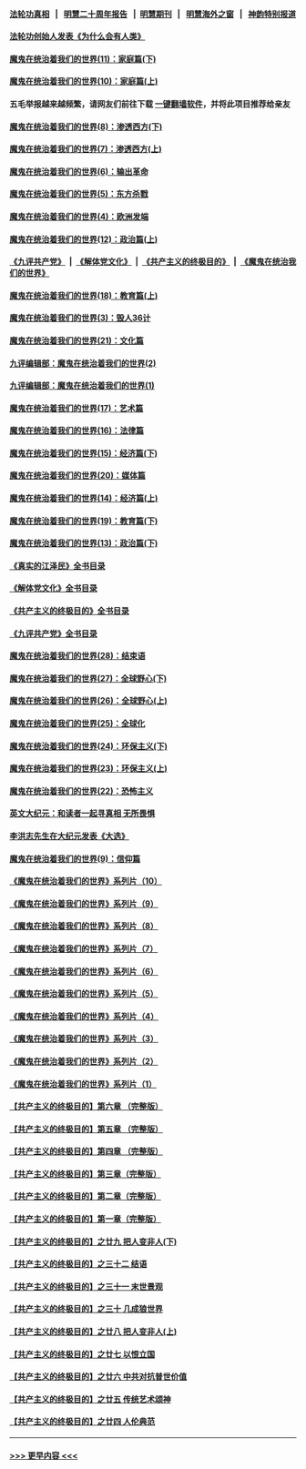 #### [法轮功真相](https://github.com/gfw-breaker/truth/blob/master/README.md?t=0) &nbsp;&nbsp;|&nbsp;&nbsp; [明慧二十周年报告](https://github.com/gfw-breaker/mh-reports/blob/master/README.md?t=0) &nbsp;&nbsp;|&nbsp;&nbsp;[明慧期刊](https://github.com/gfw-breaker/mh-qikan) &nbsp;&nbsp;|&nbsp;&nbsp; [明慧海外之窗](https://github.com/gfw-breaker/mh-news/blob/master/README.md?t=0) &nbsp;&nbsp;|&nbsp;&nbsp; [神韵特别报道](https://github.com/gfw-breaker/mh-news/blob/master/shenyun.md?t=0)
#### [法轮功创始人发表《为什么会有人类》](../pages/nsc422/n13912117.md?t=04141843) 
#### [魔鬼在统治着我们的世界(11)：家庭篇(下)](../pages/nsc422/n10440961.md?t=04141843) 
#### [魔鬼在统治着我们的世界(10)：家庭篇(上)](../pages/nsc422/n10435448.md?t=04141843) 
#### 五毛举报越来越频繁，请网友们前往下载 [一键翻墙软件](https://github.com/gfw-breaker/ssr-accounts)，并将此项目推荐给亲友
#### [魔鬼在统治着我们的世界(8)：渗透西方(下)](../pages/nsc422/n10429603.md?t=04141843) 
#### [魔鬼在统治着我们的世界(7)：渗透西方(上)](../pages/nsc422/n10426013.md?t=04141843) 
#### [魔鬼在统治着我们的世界(6)：输出革命](../pages/nsc422/n10421536.md?t=04141843) 
#### [魔鬼在统治着我们的世界(5)：东方杀戮](../pages/nsc422/n10417707.md?t=04141843) 
#### [魔鬼在统治着我们的世界(4)：欧洲发端](../pages/nsc422/n10414890.md?t=04141843) 
#### [魔鬼在统治着我们的世界(12)：政治篇(上)](../pages/nsc422/n10444576.md?t=04141843) 
#### [《九评共产党》](https://github.com/begood0513/9ping.md/blob/master/README.md) &nbsp;|&nbsp; [《解体党文化》](../../../../jtdwh.md/blob/master/README.md)  &nbsp;|&nbsp; [《共产主义的终极目的》](../../../../gczydzjmd.md/blob/master/README.md) &nbsp;|&nbsp; [《魔鬼在统治我们的世界》](../../../../mgztzwmdsj.md/blob/master/README.md) 
#### [魔鬼在统治着我们的世界(18)：教育篇(上)](../pages/nsc422/n10526970.md?t=04141843) 
#### [魔鬼在统治着我们的世界(3)：毁人36计](../pages/nsc422/n10411583.md?t=04141843) 
#### [魔鬼在统治着我们的世界(21)：文化篇](../pages/nsc422/n10597706.md?t=04141843) 
#### [九评编辑部：魔鬼在统治着我们的世界(2)](../pages/nsc422/n10410036.md?t=04141843) 
#### [九评编辑部：魔鬼在统治着我们的世界(1)](../pages/nsc422/n10406825.md?t=04141843) 
#### [魔鬼在统治着我们的世界(17)：艺术篇](../pages/nsc422/n10499093.md?t=04141843) 
#### [魔鬼在统治着我们的世界(16)：法律篇](../pages/nsc422/n10485969.md?t=04141843) 
#### [魔鬼在统治着我们的世界(15)：经济篇(下)](../pages/nsc422/n10469975.md?t=04141843) 
#### [魔鬼在统治着我们的世界(20)：媒体篇](../pages/nsc422/n10586579.md?t=04141843) 
#### [魔鬼在统治着我们的世界(14)：经济篇(上)](../pages/nsc422/n10457370.md?t=04141843) 
#### [魔鬼在统治着我们的世界(19)：教育篇(下)](../pages/nsc422/n10564808.md?t=04141843) 
#### [魔鬼在统治着我们的世界(13)：政治篇(下)](../pages/nsc422/n10448270.md?t=04141843) 
#### [《真实的江泽民》全书目录](../pages/nsc422/n13721399.md?t=04141843) 
#### [《解体党文化》全书目录](../pages/nsc422/n13721157.md?t=04141843) 
#### [《共产主义的终极目的》全书目录](../pages/nsc422/n13721048.md?t=04141843) 
#### [《九评共产党》全书目录](../pages/nsc422/n13708085.md?t=04141843) 
#### [魔鬼在统治着我们的世界(28)：结束语](../pages/nsc422/n10936246.md?t=04141843) 
#### [魔鬼在统治着我们的世界(27)：全球野心(下)](../pages/nsc422/n10928319.md?t=04141843) 
#### [魔鬼在统治着我们的世界(26)：全球野心(上)](../pages/nsc422/n10900318.md?t=04141843) 
#### [魔鬼在统治着我们的世界(25)：全球化](../pages/nsc422/n10788205.md?t=04141843) 
#### [魔鬼在统治着我们的世界(24)：环保主义(下)](../pages/nsc422/n10695307.md?t=04141843) 
#### [魔鬼在统治着我们的世界(23)：环保主义(上)](../pages/nsc422/n10688613.md?t=04141843) 
#### [魔鬼在统治着我们的世界(22)：恐怖主义](../pages/nsc422/n10614727.md?t=04141843) 
#### [英文大纪元：和读者一起寻真相 无所畏惧](../pages/nsc422/n12542027.md?t=04141843) 
#### [李洪志先生在大纪元发表《大选》](../pages/nsc422/n12534746.md?t=04141843) 
#### [魔鬼在统治着我们的世界(9)：信仰篇](../pages/nsc422/n10432159.md?t=04141843) 
#### [《魔鬼在统治着我们的世界》系列片（10）](../pages/nsc422/n12292670.md?t=04141843) 
#### [《魔鬼在统治着我们的世界》系列片（9）](../pages/nsc422/n12290859.md?t=04141843) 
#### [《魔鬼在统治着我们的世界》系列片（8）](../pages/nsc422/n12287445.md?t=04141843) 
#### [《魔鬼在统治着我们的世界》系列片（7）](../pages/nsc422/n12283425.md?t=04141843) 
#### [《魔鬼在统治着我们的世界》系列片（6）](../pages/nsc422/n12282314.md?t=04141843) 
#### [《魔鬼在统治着我们的世界》系列片（5）](../pages/nsc422/n12281419.md?t=04141843) 
#### [《魔鬼在统治着我们的世界》系列片（4）](../pages/nsc422/n12274024.md?t=04141843) 
#### [《魔鬼在统治着我们的世界》系列片（3）](../pages/nsc422/n12271322.md?t=04141843) 
#### [《魔鬼在统治着我们的世界》系列片（2）](../pages/nsc422/n12269049.md?t=04141843) 
#### [《魔鬼在统治着我们的世界》系列片（1）](../pages/nsc422/n12267575.md?t=04141843) 
#### [【共产主义的终极目的】第六章 （完整版）](../pages/nsc422/n11428913.md?t=04141843) 
#### [【共产主义的终极目的】第五章 （完整版）](../pages/nsc422/n11428912.md?t=04141843) 
#### [【共产主义的终极目的】第四章 （完整版）](../pages/nsc422/n11428907.md?t=04141843) 
#### [【共产主义的终极目的】第三章（完整版）](../pages/nsc422/n11428848.md?t=04141843) 
#### [【共产主义的终极目的】第二章（完整版）](../pages/nsc422/n11428831.md?t=04141843) 
#### [【共产主义的终极目的】第一章（完整版）](../pages/nsc422/n11417651.md?t=04141843) 
#### [【共产主义的终极目的】之廿九 把人变非人(下)](../pages/nsc422/n11344140.md?t=04141843) 
#### [【共产主义的终极目的】之三十二 结语](../pages/nsc422/n11360535.md?t=04141843) 
#### [【共产主义的终极目的】之三十一 末世景观](../pages/nsc422/n11351129.md?t=04141843) 
#### [【共产主义的终极目的】之三十 几成狼世界](../pages/nsc422/n11348280.md?t=04141843) 
#### [【共产主义的终极目的】之廿八 把人变非人(上)](../pages/nsc422/n11340492.md?t=04141843) 
#### [【共产主义的终极目的】之廿七 以恨立国](../pages/nsc422/n11336944.md?t=04141843) 
#### [【共产主义的终极目的】之廿六 中共对抗普世价值](../pages/nsc422/n11324785.md?t=04141843) 
#### [【共产主义的终极目的】之廿五 传统艺术颂神](../pages/nsc422/n11296396.md?t=04141843) 
#### [【共产主义的终极目的】之廿四 人伦典范](../pages/nsc422/n11296397.md?t=04141843) 

----
#### [ >>> 更早内容 <<< ](../indexes/nsc422-earlier.md)
